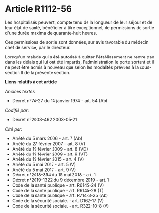 # Article R1112-56

Les hospitalisés peuvent, compte tenu de la longueur de leur séjour et de leur état de santé, bénéficier à titre
exceptionnel, de permissions de sortie d'une durée maxima de quarante-huit heures.

Ces permissions de sortie sont données, sur avis favorable du médecin chef de service, par le directeur.

Lorsqu'un malade qui a été autorisé à quitter l'établissement ne rentre pas dans les délais qui lui ont été impartis,
l'administration le porte sortant et il ne peut être admis à nouveau que selon les modalités prévues à la sous-section II de
la présente section.

**Liens relatifs à cet article**

_Anciens textes_:

  - Décret n°74-27 du 14 janvier 1974 - art. 54 (Ab)

_Codifié par_:

  - Décret n°2003-462 2003-05-21

_Cité par_:

  - Arrêté du 5 mars 2006 - art. 7 (Ab)
  - Arrêté du 27 février 2007 - art. 8 (V)
  - Arrêté du 19 février 2009 - art. 8 (VD)
  - Arrêté du 19 février 2009 - art. 9 (VT)
  - Arrêté du 19 février 2015 - art. 4 (V)
  - Arrêté du 5 mai 2017 - art. 5 (V)
  - Arrêté du 5 mai 2017 - art. 9 (V)
  - Décret n°2018-354 du 15 mai 2018 - art. 1
  - Décret n°2019-1322 du 9 décembre 2019 - art. 1
  - Code de la santé publique - art. R6145-24 (V)
  - Code de la santé publique - art. R6145-28 (T)
  - Code de la santé publique - art. R714-3-25 (Ab)
  - Code de la sécurité sociale. - art. D162-17 (V)
  - Code de la sécurité sociale. - art. R322-10-8 (V)
